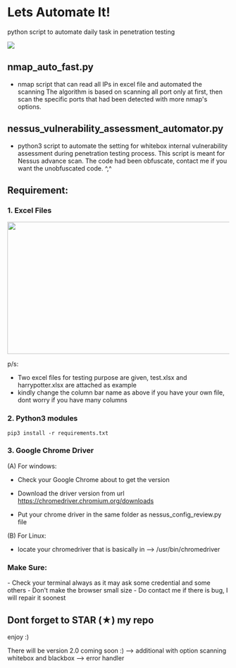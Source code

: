 # Lets Automate It!
python script to automate daily task in penetration testing

![](https://github.com/saitamang/saitamang.github.io/blob/master/assets/images/nessus_auto.gif)

## nmap_auto_fast.py ##
- nmap script that can read all IPs in excel file and automated the scanning
The algorithm is based on scanning all port only at first, then scan the specific ports that had been detected with more nmap's options.

## nessus_vulnerability_assessment_automator.py ##
- python3 script to automate the setting for whitebox internal vulnerability assessment during penetration testing process. This script is meant for Nessus advance scan. The code had been obfuscate, contact me if you want the unobfuscated code. ^,^

<h2> Requirement: </h2>
<h3> 1. Excel Files </h3>

<img src="https://github.com/saitamang/saitamang.github.io/blob/master/assets/images/excel_nessus.PNG" alt="" data-canonical-src="https://github.com/saitamang/saitamang.github.io/blob/master/assets/images/excel_nessus.PNG" width="1000" height="300" />

p/s: 
- Two excel files for testing purpose are given, test.xlsx and harrypotter.xlsx are attached as example
- kindly change the column bar name as above if you have your own file, dont worry if you have many columns

<h3> 2. Python3 modules </h3>

`pip3 install -r requirements.txt`

<h3> 3. Google Chrome Driver </h3>
(A) For windows:

- Check your Google Chrome about to get the version

- Download the driver version from url https://chromedriver.chromium.org/downloads

- Put your chrome driver in the same folder as nessus_config_review.py file

(B) For Linux:
- locate your chromedriver that is basically in --> /usr/bin/chromedriver

<h3>Make Sure:</h3>
- Check your terminal always as it may ask some credential and some others
- Don't make the browser small size
- Do contact me if there is bug, I will repair it soonest

<h2>Dont forget to STAR (★) my repo</h2>

enjoy :)

There will be version 2.0 coming soon :)
--> additional with option scanning whitebox and blackbox
--> error handler


